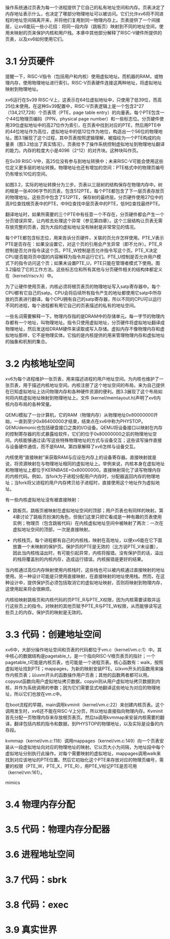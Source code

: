 操作系统通过页表为每一个进程提供了它自己的私有地址空间和内存。页表决定了内存地址表示什么，也决定了哪部分物理地址可以被访问。它们允许xv6将不同进程的地址空间隔离开来，并将他们复用到同一物理内存上。页表提供了一个间接层，让xv6能玩一些小花招：将同一段内存（跳板页）映射到不同的地址空间，使用未映射的页来保护内核和用户栈。本章中其他部分解释了RISC-V硬件所提供的页表，以及xv6如何使用它们。

# 3.1 分页硬件

提醒一下，RISC-V指令（包括用户和内核）使用虚拟地址。而机器的RAM，或物理内存，使用物理地址进行索引。RISC-V页表硬件连接这两种地址，将虚拟地址映射到物理地址。

xv6运行在Sv39 RISC-V上，这表示在64位虚拟地址中，只使用了低39位，而高25位未使用。在这种Sv39配置中，RISC-V页表逻辑上是一个包含2^27（134,217,728）个页表项（PTE，page table entry）的向量表。每个PTE包含一个44位物理页编码（PPN，physical page number）和一些标志位。分页硬件使用39位虚拟地址中的高27位作为索引，在页表中找到对应的PTE，然后用PTE中的44位地址作为高位，虚拟地址中的低12位作为地位，构造出一个56位的物理地址。图3.1展现了这个过程，其中页表按照逻辑理解，被描绘为一个PTE构成的向量表（图3.2给出了真实情况）。页表给予了操作系统控制虚拟地址到物理地址翻译的能力。内存的粒度大小是4096（2^12）的对齐块。这种块叫作页。

在Sv39 RISC-V中，高25位没有参与到地址转换中；未来RISC-V可能会使用这些位定义更多层的地址转换。物理地址也还有增加的空间：PTE格式中的物理页编号仍有增长10位的空间。

如图3.2，实际的地址转换分为三步。页表以三层树的结构保存在物理内存中。树的根是一张4096字节的页表，包含512PTE，每个PTE都包含了下一层页表存放页的物理地址。这些页中包含了512PTE，保存树的最终层。分页硬件使用27位中的高9位查找根页表中的PTE，中9位查找中层页表中的PTE，低9位查找最终PTE。

翻译地址时，如果所需要的三个PTE中有任意一个不存在，分页硬件都会产生一个分页错误异常，让内核去处理这个异常（参见第四章）。这个三层结构让页表无需存放完整的页表，因为大段的虚拟地址没有映射是非常常见的情况。

每个PTE都包含标志位，用来告诉分页硬件，关联的页允许怎样使用。PTE_V表示PTE是否存在：如果没设置它，对这个页的引用会产生异常（即不允许）。PTE_R控制是否允许指令读这个页。PTE_W控制是否允许指令写这个页。PTE_X决定CPU是否能将页中国的内容解释为指令并运行它们。PTE_U控制是否允许用户模式下的指令访问这个页；如果未设置PTE_U，PTE只能在管理者模式下使用。图3.2描绘了它的工作方法。这些标志位和所有其他与分页硬件相关的结构体都定义在（kernel/riscv.h）中。

为了让硬件使用页表，内核必须将根页表页的物理地址写入satp寄存器中。每个CPU都有它自己的satp。CPU会将后续所有指令产生的地址都使用它satp中所存放的页表进行翻译。每个CPU拥有自己的satp寄存器，所以不同的CPU可以运行不同的进程，每个进程都有用它自己的页表描述的私有的地址空间。

一些名词需要解释一下。物理内存指的是DRAM中的存储单元。每一字节的物理内存都有一个地址，叫物理地址。指令只使用虚拟地址，分页硬件将虚拟地址翻译成物理地址，然后发送给DRAM硬件来读取或写入存储。虚拟内存不像物理内存和虚拟地址那样，它不是物理实体。它指的是内核提供的用来管理物理内存和虚拟地址的抽象和机制的集合。

# 3.2 内核地址空间

xv6为每个进程维护一张页表，用来描述进程的用户地址空间。为内核也维护了一张页表，用于描述内核地址空间。内核注册了这个地址空间的布局，来为自己提供在已知虚拟地址上访问物理内存和各种硬件资源的便利。图3.3展现了这个布局如何将内核虚拟地址映射到物理地址上。文件 (kernel/memlayout.h)声明了xv6内核内存布局的各种常量。

QEMU模拟了一台计算机，它的RAM（物理内存）从物理地址0x80000000开始，一直到至少0x86400000才结束，结束点在xv6中称为PHYSTOP。QEMUdemonic也包括硬盘接口之类的I/O设备。QEMU将设备接口以映射在内存的控制寄存器的形式暴露给软件，它们的位于0x80000000之前的物理地址空间。内核能够通过读/写这些特殊物理地址的方式与设备交互；这些读写操作直接与设备硬件通信，而不是RAM。第四章解释了xv6怎样与设备交互。

内核使用“直接映射”来获取RAM与应设在内存上的设备寄存器。直接映射就是说，将资源映射在与物理地址相同的虚拟地址上。举例来说，内核本身在虚拟地址和物理地址上都位于KERNBASE=0x80000000。直接映射简化了读写物理内存的内核代码。例如，当fork为子进程分配用户内存时，分配器返回内存的物理地址；当fork将父进程的用户内存拷贝给子进程时，直接使用这个地址作为虚拟地址。

有一些内核虚拟地址没有被直接映射：

- 跳板页。跳板页被映射在虚拟地址空间的顶部；用户页表也有同样的映射。第4章讨论了跳板页扮演的角色，但我们这里只把它看成是一种有趣的页表使用实例；物理页（包含跳板代码）在内核虚拟地址空间中被映射了两次：一次在虚拟地址空间的顶部，一次是直接映射。

- 内核栈页。每个进程都有自己的内核栈，映射在高地址，以便xv6能在它下面放置一个未映射的保护页。保护页的PTE是无效的（比方说PTE_V未设置），因此当内核栈溢出时，有可能引起异常，内核将报错。没有保护页的话，溢出的栈将覆盖别的内核内存，造成运行错误。内核报错是更好的结果。

当内核通过高位内存映射使用内核栈时，这些栈也可以被内核通过直接映射的地址使用。另一种设计可能是只使用直接映射，在直接映射的地址使用栈。然而，在这种设计中，提供保护页必须包括取消它的虚拟地址映射，否则将映射到物理内存，这使用起来将会很麻烦。

内核给映射跳板页和内核代码的页PTE_R与PTE_X权限，因为内核需要读取并运行这些页上的指令。对映射的其他页赋予PTE_R与PTE_W权限，从而能够读写这些页上的内存。保护页的映射是无效的。

# 3.3 代码：创建地址空间

xv6中，大部分操作地址空间和页表的代码都位于vm.c（kernel/vm.c:1）中。其中核心的数据结构是pagetable_t，是一个指向RISC-V根页表页的指针；一个pagetable_t可能是内核页表，也可能是一个进程页表。核心函数有：walk，按照虚拟地址找到PTE；mappages，为新的映射安装PTE。以kvm开头的函数用来操作内核页表；以uvm开头的函数操作用户页表；其他的函数两者都可以用。copyout函数向用户虚拟地址拷贝数据，copyin则从用户虚拟地址拷贝数据到内核，并作为系统调用的参数；因为它们需要显式地翻译这些地址为对应的物理地址，所以它们也放在vm.c中。

在boot流程的早期，main调用kvminit（kernel/vm.c:22）来创建内核页表。这个调用发生时，xv6还不能在RISC-V上分页，所以地址直接指向物理内存。Kvminit首先分配一页物理内存来存放根页表页。然后ta调用kvmmap来安装内核需要的翻译。翻译包括内核的指令和数据，到PHYSTOP的物理地址，以及实际是设备的内存段。

kvmmap（kernel/vm.c:118）调用mappages（kernel/vm.c:149）向一个页表安装从一段虚拟地址向对应的物理地址的映射。它以页大小为间隔，为地址段中每个虚拟地址分别执行此操作。对每个需要映射的虚拟地址，mappages调用walk来找到对应该地址的PTE位置。然后它初始化这个PTE来存放对应的物理页编号，需要的权限（PTE_W，PTE_X，PTE_R），用PTE_V标记PTE是否可用（kernel/vm:161）。

mimics



# 3.4 物理内存分配

# 3.5 代码：物理内存分配器

# 3.6 进程地址空间

# 3.7 代码：sbrk

# 3.8 代码：exec

# 3.9 真实世界
